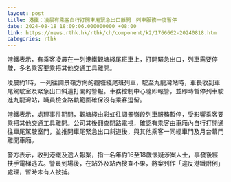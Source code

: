 ```yaml
---
layout: post
title: 港鐵：凌晨有乘客自行打開車廂緊急出口離開　列車服務一度暫停
date: 2024-08-18 18:09:06.000000000 +08:00
link: https://news.rthk.hk/rthk/ch/component/k2/1766662-20240818.htm
categories: rthk
---
```


港鐵表示，有乘客凌晨在一列港鐵觀塘綫尾班車上，打開緊急出口，列車需要停駛，多名乘客要乘搭其他交通工具離開。

凌晨約1時，一列往調景嶺方向的觀塘綫尾班列車，駛至九龍灣站時，車長收到車尾駕駛室及緊急出口斜道打開的警報。車務控制中心隨即報警，並即時暫停列車駛進九龍灣站，職員檢查路軌範圍確保沒有乘客逗留。

港鐵表示，處理事件期間，觀塘綫由彩虹往調景嶺段列車服務暫停，受影響乘客要乘搭其他交通工具離開。公司其後翻查閉路電視，確認有乘客由車廂內自行打開通往車尾駕駛室門，並推開車尾緊急出口斜道後，與其他乘客一同經車門及月台幕門離開車廂。

警方表示，收到港鐵及途人報案，指一名年約16至18歲懷疑涉案人士，事發後經扶手電梯逃去。警員到場後，在站外及站內搜查不果，將案列作「違反港鐵附例」處理，暫時未有人被捕。
